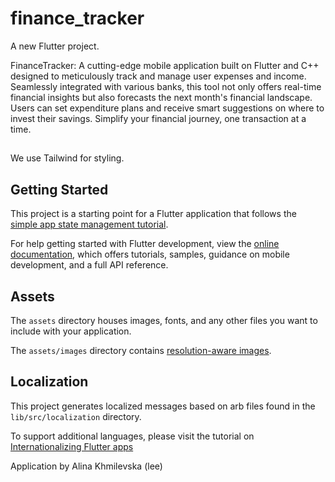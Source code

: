 # finance_tracker

A new Flutter project.

FinanceTracker: A cutting-edge mobile application built on Flutter and C++ designed to meticulously track and manage user expenses and income. Seamlessly integrated with various banks, this tool not only offers real-time financial insights but also forecasts the next month's financial landscape. Users can set expenditure plans and receive smart suggestions on where to invest their savings. Simplify your financial journey, one transaction at a time.

##
We use Tailwind for styling.

## Getting Started

This project is a starting point for a Flutter application that follows the
[simple app state management
tutorial](https://flutter.dev/docs/development/data-and-backend/state-mgmt/simple).

For help getting started with Flutter development, view the
[online documentation](https://flutter.dev/docs), which offers tutorials,
samples, guidance on mobile development, and a full API reference.

## Assets

The `assets` directory houses images, fonts, and any other files you want to
include with your application.

The `assets/images` directory contains [resolution-aware
images](https://flutter.dev/docs/development/ui/assets-and-images#resolution-aware).

## Localization

This project generates localized messages based on arb files found in
the `lib/src/localization` directory.

To support additional languages, please visit the tutorial on
[Internationalizing Flutter
apps](https://flutter.dev/docs/development/accessibility-and-localization/internationalization)


Application by Alina Khmilevska (lee)
